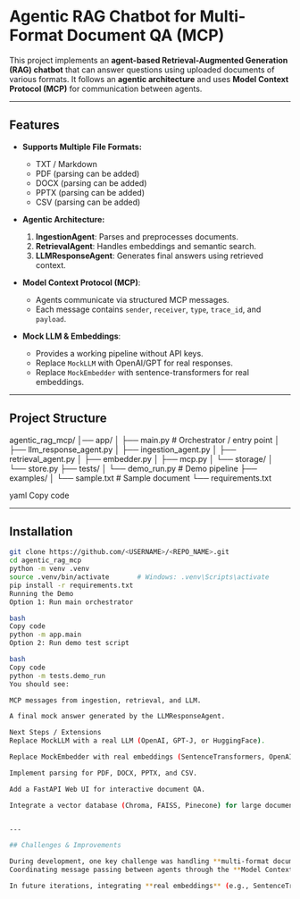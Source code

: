 # Agentic RAG Chatbot for Multi-Format Document QA (MCP)

This project implements an **agent-based Retrieval-Augmented Generation (RAG) chatbot** that can answer questions using uploaded documents of various formats. It follows an **agentic architecture** and uses **Model Context Protocol (MCP)** for communication between agents.

---

## Features

- **Supports Multiple File Formats:**
  - TXT / Markdown
  - PDF (parsing can be added)
  - DOCX (parsing can be added)
  - PPTX (parsing can be added)
  - CSV (parsing can be added)

- **Agentic Architecture:**
  1. **IngestionAgent**: Parses and preprocesses documents.
  2. **RetrievalAgent**: Handles embeddings and semantic search.
  3. **LLMResponseAgent**: Generates final answers using retrieved context.

- **Model Context Protocol (MCP)**:
  - Agents communicate via structured MCP messages.
  - Each message contains `sender`, `receiver`, `type`, `trace_id`, and `payload`.

- **Mock LLM & Embeddings**:
  - Provides a working pipeline without API keys.
  - Replace `MockLLM` with OpenAI/GPT for real responses.
  - Replace `MockEmbedder` with sentence-transformers for real embeddings.

---

## Project Structure

agentic_rag_mcp/
│── app/
│ ├── main.py # Orchestrator / entry point
│ ├── llm_response_agent.py
│ ├── ingestion_agent.py
│ ├── retrieval_agent.py
│ ├── embedder.py
│ ├── mcp.py
│ └── storage/
│ └── store.py
├── tests/
│ └── demo_run.py # Demo pipeline
├── examples/
│ └── sample.txt # Sample document
└── requirements.txt

yaml
Copy code

---

## Installation

```bash
git clone https://github.com/<USERNAME>/<REPO_NAME>.git
cd agentic_rag_mcp
python -m venv .venv
source .venv/bin/activate       # Windows: .venv\Scripts\activate
pip install -r requirements.txt
Running the Demo
Option 1: Run main orchestrator

bash
Copy code
python -m app.main
Option 2: Run demo test script

bash
Copy code
python -m tests.demo_run
You should see:

MCP messages from ingestion, retrieval, and LLM.

A final mock answer generated by the LLMResponseAgent.

Next Steps / Extensions
Replace MockLLM with a real LLM (OpenAI, GPT-J, or HuggingFace).

Replace MockEmbedder with real embeddings (SentenceTransformers, OpenAI embeddings).

Implement parsing for PDF, DOCX, PPTX, and CSV.

Add a FastAPI Web UI for interactive document QA.

Integrate a vector database (Chroma, FAISS, Pinecone) for large document retrieval.


---

## Challenges & Improvements

During development, one key challenge was handling **multi-format document parsing** efficiently — each file type (PDF, PPTX, DOCX, CSV) required a separate parsing logic and consistent text preprocessing.  
Coordinating message passing between agents through the **Model Context Protocol (MCP)** also required careful design to maintain structure and traceability.  

In future iterations, integrating **real embeddings** (e.g., SentenceTransformers or OpenAI embeddings), adding a **vector database** like FAISS or Chroma, and building an **interactive UI** (FastAPI or Streamlit) would significantly improve usability and performance.
